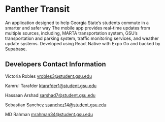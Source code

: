 # Panther Transit
An application designed to help Georgia State’s students commute in a smarter and safer way
The mobile app provides real-time updates from multiple sources, including, MARTA transportation system, GSU’s transportation and parking system, traffic monitoring services, and weather update systems.
Developed using React Native with Expo Go and backed by Supabase.

## Developers Contact Information
Victoria Robles			vrobles3@student.gsu.edu

Kamrul Tarafder			ktarafder1@student.gsu.edu

Hassaan Arshad			   sarshad7@student.gsu.edu

Sebastian Sanchez		   ssanchez14@student.gsu.edu

MD Rahman				   mrahman34@student.gsu.edu
